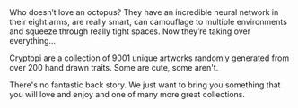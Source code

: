<cryptopi-gif></cryptopi-gif>

<br>

Who doesn’t love an octopus? They have an incredible neural network in their eight arms, are really smart, can camouflage to multiple environments and squeeze through really tight spaces. Now they’re taking over everything…

Cryptopi are a collection of 9001 unique artworks randomly generated from over 200 hand drawn traits. Some are cute, some aren't.

There's no fantastic back story. We just want to bring you something that you will love and enjoy and one of many more great collections.